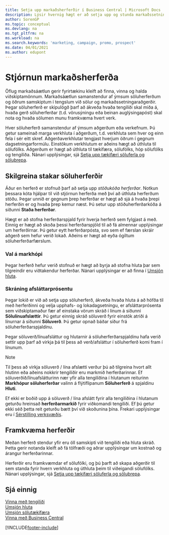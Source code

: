 ```yaml
---
title: Setja upp markaðsherferðir í Business Central | Microsoft Docs
description: Lýsir hvernig hægt er að setja upp og stunda markaðssetningarherferðir í Business Central til að hjálpa þér að koma auga á og laða að viðföng og varðveita viðskiptamenn.
author: SorenGP
ms.topic: conceptual
ms.devlang: na
ms.tgt_pltfrm: na
ms.workload: na
ms.search.keywords: 'marketing, campaign, promo, prospect'
ms.date: 04/01/2021
ms.author: edupont
---
```

# <a name="managing-marketing-campaigns" />Stjórnun markaðsherferða
Öflug markaðsáætlun gerir fyrirtækinu kleift að finna, vinna og halda viðskiptamönnum. Markaðsáætlun samanstendur af ýmsum söluherferðum og öðrum samskiptum í tengslum við sölur og markaðssetningaraðgerðir. Þegar söluherferð er skipulögð þarf að ákveða hvaða tengiliði skal miða á, hvaða gerð söluherferðar (t.d. vörusýningu eða beinan auglýsingapóst) skal nota og hvaða sölumen munu framkvæma hvert verk.

Hver söluherferð samanstendur af ýmsum aðgerðum eða verkefnum. Þú getur sameinað marga verkhluta í aðgerðum, t.d. verkhluta sem hver og einn fela í sér eitt skref. Aðgerðaverkhlutar tengjast hverjum öðrum í gegnum dagsetningarformúlu. Einstökum verkhlutum er aðeins hægt að úthluta til sölufólks. Aðgerðum er hægt að úthluta til tækifæra, sölufólks, hóp sölufólks og tengiliða. Nánari upplýsingar, sjá [Setja upp tækifæri söluferla og söluþrepa](marketing-how-setup-opportunity-sales-cycles-stages.md).

## <a name="defining-individual-campaigns" />Skilgreina stakar söluherferðir
Áður en herferð er stofnuð þarf að setja upp *stöðukóða herferðar*. Notkun þessara kóta hjálpar til við stjórnun herferða með því að úthluta herferðum stöðu. Þegar unnið er gegnum þrep herferðar er hægt að sjá á hvaða þrepi herferðin er og hvaða þrep kemur næst. Þú setur upp stöðuherferðarkóða á síðunni **Staða herferðar**.

Hægt er að stofna herferðarspjald fyrir hverja herferð sem fylgjast á með. Einnig er hægt að skoða þessi herferðarspjöld til að fá almennar upplýsingar um herferðirnar.
Þú getur eytt herferðarpósta, svo sem ef færslan skráir aðgerð sem hefur verið lokað. Aðeins er hægt að eyða ógiltum söluherferðarfærslum.

### <a name="selecting-the-target-audience" />Val á markhópi
Þegar herferð hefur verið stofnuð er hægt að byrja að stofna hluta þar sem tilgreindir eru viðtakendur herferðar. Nánari upplýsingar er að finna í [Umsjón hluta](marketing-segments.md).

### <a name="registering-discount-percentages" />Skráning afsláttarprósentu
Þegar lokið er við að setja upp söluherferð, ákveða hvaða hluta á að höfða til með herferðinni og velja upphafs- og lokadagsetningu, er afsláttarprósenta sem viðskiptamaður fær af einstaka vörum skráð í línum á síðunni **Sölulínuafslættir**. Þú getur einnig skráð söluverð fyrir einstök atriði á línurnar á síðunni **Söluverð**. Þú getur opnað báðar síður frá söluherferðarspjaldinu.

 Þegar söluverð/línuafsláttur og hlutarnir á söluherferðarspjaldinu hafa verið settir upp þarf að virkja þá til þess að verð/afsláttur í söluherferð komi fram í línunum.

> [!NOTE]  
>   Til þess að virkja söluverð / lína afslætti verður þú að tilgreina hvort allt hlutinn eða aðeins nokkrir tengiliðir eru markmið herferðarinnar. Ef söluverðið/línuafslátturinn nær yfir alla tengiliðina í hlutanum reiturinn **Markhópur söluherferðar** valinn á flýtiflipanum **Söluherferð** á spjaldinu **Hluti**.

Ef ekki er boðið upp á söluverð / lína afslátt fyrir alla tengiliðina í hlutanum geturðu hreinsað **herferðarmarkið** fyrir viðkomandi tengiliði. Ef þú getur ekki séð þetta reit geturðu bætt því við skoðunina þína. Frekari upplýsingar eru í [Sérstilling verksvæðis](ui-personalization-user.md).

## <a name="conducting-campaigns" />Framkvæma herferðir
Meðan herferð stendur yfir eru öll samskipti við tengiliði eða hluta skráð. Þetta gerir notanda kleift að fá tölfræði og aðrar upplýsingar um kostnað og árangur herferðarinnar.

Herferðir eru framkvæmdar ef sölufólki, og þú þarft að skapa aðgerðir til sem standa fyrir hvern verkhluta og úthluta þeim til viðeigandi sölufólks. Nánari upplýsingar, sjá [Setja upp tækifæri söluferla og söluþrepa](marketing-how-setup-opportunity-sales-cycles-stages.md).

## <a name="see-also" />Sjá einnig
[Vinna með tengiliði](marketing-contacts.md)  
[Umsjón hluta](marketing-segments.md)  
[Umsjón sölutækifæra](marketing-manage-sales-opportunities.md)  
[Vinna með Business Central](ui-work-product.md)  


[!INCLUDE[footer-include](includes/footer-banner.md)]

